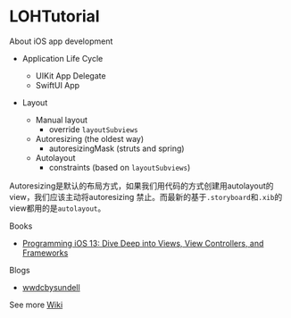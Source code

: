 # LOHTutorial
About iOS app development

* Application Life Cycle
    - UIKit App Delegate
    - SwiftUI App

* Layout
    - Manual layout
        * override `layoutSubviews`
    - Autoresizing (the oldest way)
        * autoresizingMask (struts and spring)
    - Autolayout
        * constraints (based on `layoutSubviews`)

Autoresizing是默认的布局方式，如果我们用代码的方式创建用autolayout的view，我们应该主动将autoresizing 禁止。而最新的基于`.storyboard`和`.xib`的view都用的是`autolayout`。

Books

* [Programming iOS 13: Dive Deep into Views, View Controllers, and Frameworks](https://www.amazon.com/Programming-iOS-13-Controllers-Frameworks/dp/1492074616)

Blogs

* [wwdcbysundell](https://wwdcbysundell.com/)

See more [Wiki](https://github.com/LockedOutofHeaven/LOHTutorial/wiki)